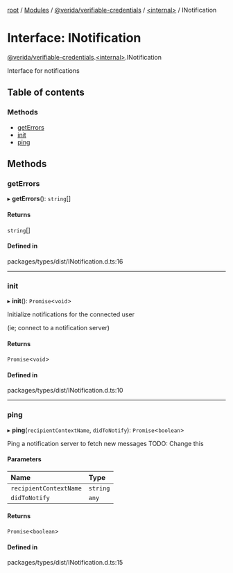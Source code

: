 [root](../README.md) / [Modules](../modules.md) / [@verida/verifiable-credentials](../modules/verida_verifiable_credentials.md) / [<internal\>](../modules/verida_verifiable_credentials._internal_.md) / INotification

# Interface: INotification

[@verida/verifiable-credentials](../modules/verida_verifiable_credentials.md).[<internal\>](../modules/verida_verifiable_credentials._internal_.md).INotification

Interface for notifications

## Table of contents

### Methods

- [getErrors](verida_verifiable_credentials._internal_.INotification.md#geterrors)
- [init](verida_verifiable_credentials._internal_.INotification.md#init)
- [ping](verida_verifiable_credentials._internal_.INotification.md#ping)

## Methods

### getErrors

▸ **getErrors**(): `string`[]

#### Returns

`string`[]

#### Defined in

packages/types/dist/INotification.d.ts:16

___

### init

▸ **init**(): `Promise`<`void`\>

Initialize notifications for the connected user

(ie; connect to a notification server)

#### Returns

`Promise`<`void`\>

#### Defined in

packages/types/dist/INotification.d.ts:10

___

### ping

▸ **ping**(`recipientContextName`, `didToNotify`): `Promise`<`boolean`\>

Ping a notification server to fetch new messages
TODO: Change this

#### Parameters

| Name | Type |
| :------ | :------ |
| `recipientContextName` | `string` |
| `didToNotify` | `any` |

#### Returns

`Promise`<`boolean`\>

#### Defined in

packages/types/dist/INotification.d.ts:15
